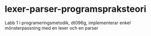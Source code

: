 # lexer-parser-programspraksteori
Labb 1 i programeringsmetodik, dt096g, implementerar enkel mönsterpassning med en lexer och en parser
